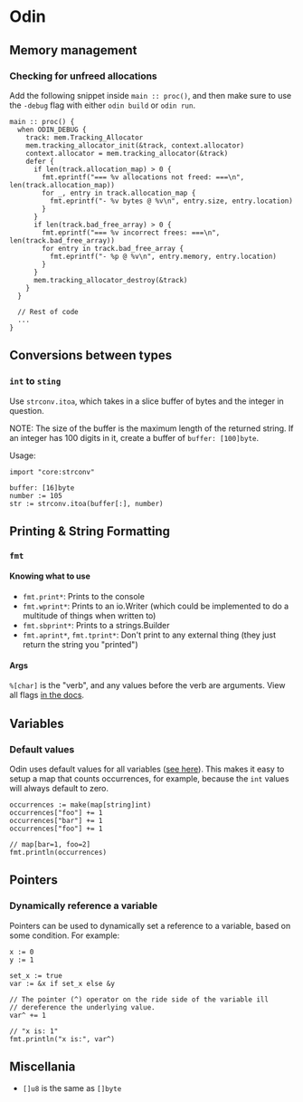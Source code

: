 # Odin
## Memory management
### Checking for unfreed allocations
Add the following snippet inside `main :: proc()`, and then make sure to use the `-debug` flag with either `odin build` or `odin run`.

```odin
main :: proc() {
  when ODIN_DEBUG {
    track: mem.Tracking_Allocator
    mem.tracking_allocator_init(&track, context.allocator)
    context.allocator = mem.tracking_allocator(&track)
    defer {
      if len(track.allocation_map) > 0 {
        fmt.eprintf("=== %v allocations not freed: ===\n", len(track.allocation_map))
        for _, entry in track.allocation_map {
          fmt.eprintf("- %v bytes @ %v\n", entry.size, entry.location)
        }
      }
      if len(track.bad_free_array) > 0 {
        fmt.eprintf("=== %v incorrect frees: ===\n", len(track.bad_free_array))
        for entry in track.bad_free_array {
          fmt.eprintf("- %p @ %v\n", entry.memory, entry.location)
        }
      }
      mem.tracking_allocator_destroy(&track)
    }
  }

  // Rest of code
  ...
}
```

## Conversions between types
### `int` to `sting`
Use `strconv.itoa`, which takes in a slice buffer of bytes and the integer in question.

NOTE: The size of the buffer is the maximum length of the returned string. If an integer has 100 digits in it, create a buffer of `buffer: [100]byte`.

Usage:
```odin
import "core:strconv"

buffer: [16]byte
number := 105
str := strconv.itoa(buffer[:], number)
```

## Printing & String Formatting
### `fmt`
#### Knowing what to use
- `fmt.print*`: Prints to the console
- `fmt.wprint*`: Prints to an io.Writer (which could be implemented to do a multitude of things when written to)
- `fmt.sbprint*`: Prints to a strings.Builder
- `fmt.aprint*`, `fmt.tprint*`: Don't print to any external thing (they just return the string you "printed")

#### Args
`%[char]` is the "verb", and any values before the verb are arguments. View all flags [in the docs](https://pkg.odin-lang.org/core/fmt/).

## Variables
### Default values
Odin uses default values for all variables ([see here](https://odin-lang.org/docs/overview/#default-values)). This makes it easy to setup a map that counts occurrences, for example, because the `int` values will always default to zero.
```odin
occurrences := make(map[string]int)
occurrences["foo"] += 1
occurrences["bar"] += 1
occurrences["foo"] += 1

// map[bar=1, foo=2]
fmt.println(occurrences)
```


## Pointers
### Dynamically reference a variable
Pointers can be used to dynamically set a reference to a variable, based on some condition. For example:
```odin
x := 0
y := 1

set_x := true
var := &x if set_x else &y

// The pointer (^) operator on the ride side of the variable ill
// dereference the underlying value.
var^ += 1

// "x is: 1"
fmt.println("x is:", var^)
```

## Miscellania
- `[]u8` is the same as `[]byte`

